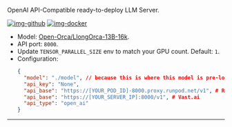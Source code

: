 OpenAI API-Compatible ready-to-deploy LLM Server.

[![img-github]][link-github]
[![img-docker]][link-docker]

- Model: [Open-Orca/LlongOrca-13B-16k](https://huggingface.co/Open-Orca/LlongOrca-13B-16k).
- API port: `8000`.
- Update `TENSOR_PARALLEL_SIZE` env to match your GPU count. Default: `1`.
- Configuration:
  ```json
  {
    "model": "./model", // because this is where this model is pre-loaded
    "api_key": "None",
    "api_base": "https://[YOUR_POD_ID]-8000.proxy.runpod.net/v1", # RunPod.io
    "api_base": "https://[YOUR_SERVER_IP]:8000/v1", # Vast.ai
    "api_type": "open_ai"
  }
  ```

---

[img-docker]: https://img.shields.io/docker/pulls/ivangabriele/llm?style=for-the-badge
[img-github]: https://img.shields.io/badge/Github-Repo-black?logo=github&style=for-the-badge

[link-docker]: https://hub.docker.com/r/ivangabriele/llm
[link-github]: https://github.com/ivangabriele/docker-llm

